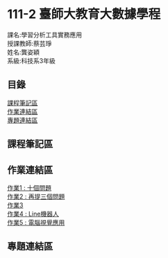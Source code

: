 # 111-2 臺師大教育大數據學程  
課名:學習分析工具實務應用  
授課教師:蔡芸琤  
姓名:龔姿穎  
系級:科技系3年級  
## 目錄
[課程筆記區](https://github.com/Zing116/LAT-Repo./blob/main/README.md#%E8%AA%B2%E7%A8%8B%E7%AD%86%E8%A8%98%E5%8D%80)  
[作業連結區](https://github.com/Zing116/LAT-Repo./blob/main/README.md#%E4%BD%9C%E6%A5%AD%E9%80%A3%E7%B5%90%E5%8D%80)  
[專題連結區](https://github.com/Zing116/LAT-Repo./blob/main/README.md#%E5%B0%88%E9%A1%8C%E9%80%A3%E7%B5%90%E5%8D%80)
## 課程筆記區  
## 作業連結區  
[作業1 : 十個問題](https://github.com/Zing116/LAT/blob/main/W3/week3_HW.ipynb)  
[作業2 : 再提三個問題](https://github.com/Zing116/LAT/blob/main/W5/HW2.ipynb)  
[作業3 ](https://github.com/Zing116/LAT/blob/main/W6/TextMining.ipynb)  
[作業4 : Line機器人](https://github.com/Zing116/LAT/tree/main/HW4)  
[作業5 : 電腦視覺應用](https://github.com/Zing116/LAT/tree/main/HW5)  
## 專題連結區
